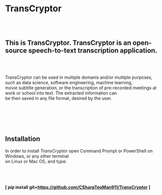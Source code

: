 # TransCryptor
<br>
<br>

## This is TransCryptor. TransCryptor is an open-source speech-to-text transcription application.<br>

<br>
<br>

TransCryptor can be used in multiple domanis and/or multiple purposes, such as data science, software engineering, machine learning, <br> 
movie subtitle generation, or the transcription of pre-recorded meetings at work or school into text. The extracted information can <br>
be then saved in any file format, desired by the user. 

<br>
<br>
<br>
<br>

## Installation

In order to install *TransCryptor* open Command Prompt or PowerShell on Windows, or any other terminal <br>
on Linux or Mac OS, and type:

<br>
<br>

#### **[ pip install git+https://github.com/CSharpTeoMan911/TransCryptor ]**
